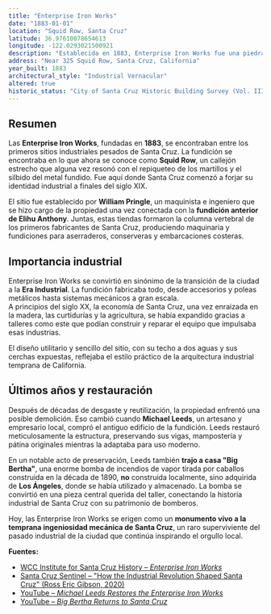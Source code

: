 ```yaml
---
title: "Enterprise Iron Works"
date: "1883-01-01"
location: "Squid Row, Santa Cruz"
latitude: 36.97610078654613
longitude: -122.0293021500921
description: "Establecida en 1883, Enterprise Iron Works fue una piedra angular de la industria de Santa Cruz. La fundición produjo trabajos metálicos esenciales para los molinos locales, las conserveras y las industrias marítimas, y más tarde se convirtió en un hito restaurado por Michael Leeds."
address: "Near 325 Squid Row, Santa Cruz, California"
year_built: 1883
architectural_style: "Industrial Vernacular"
altered: true
historic_status: "City of Santa Cruz Historic Building Survey (Vol. III, APN 005-152-06)"
---
```


## Resumen

Las **Enterprise Iron Works**, fundadas en **1883**, se encontraban entre los primeros sitios industriales pesados de Santa Cruz. La fundición se encontraba en lo que ahora se conoce como **Squid Row**, un callejón estrecho que alguna vez resonó con el repiqueteo de los martillos y el silbido del metal fundido. Fue aquí donde Santa Cruz comenzó a forjar su identidad industrial a finales del siglo XIX.

El sitio fue establecido por **William Pringle**, un maquinista e ingeniero que se hizo cargo de la propiedad una vez conectada con la **fundición anterior de Elihu Anthony**. Juntas, estas tiendas formaron la columna vertebral de los primeros fabricantes de Santa Cruz, produciendo maquinaria y fundiciones para aserraderos, conserveras y embarcaciones costeras.

## Importancia industrial

Enterprise Iron Works se convirtió en sinónimo de la transición de la ciudad a la **Era Industrial**. La fundición fabricaba todo, desde accesorios y poleas metálicos hasta sistemas mecánicos a gran escala.  
A principios del siglo XX, la economía de Santa Cruz, una vez enraizada en la madera, las curtidurías y la agricultura, se había expandido gracias a talleres como este que podían construir y reparar el equipo que impulsaba esas industrias.

El diseño utilitario y sencillo del sitio, con su techo a dos aguas y sus cerchas expuestas, reflejaba el estilo práctico de la arquitectura industrial temprana de California.

## Últimos años y restauración

Después de décadas de desgaste y reutilización, la propiedad enfrentó una posible demolición. Eso cambió cuando **Michael Leeds**, un artesano y empresario local, compró el antiguo edificio de la fundición. Leeds restauró meticulosamente la estructura, preservando sus vigas, mampostería y pátina originales mientras la adaptaba para uso moderno.

En un notable acto de preservación, Leeds también **trajo a casa "Big Bertha"**, una enorme bomba de incendios de vapor tirada por caballos construida en la década de 1890, **no** construida localmente, sino adquirida de **Los Ángeles**, donde se había utilizado y almacenado. La bomba se convirtió en una pieza central querida del taller, conectando la historia industrial de Santa Cruz con su patrimonio de bomberos.

Hoy, las Enterprise Iron Works se erigen como un **monumento vivo a la temprana ingeniosidad mecánica de Santa Cruz**, un raro superviviente del pasado industrial de la ciudad que continúa inspirando el orgullo local.

**Fuentes:**  
- [WCC Institute for Santa Cruz History – *Enterprise Iron Works*](https://www.wccinsc.com/mediawiki/Enterprise_Iron_Works)  
- [Santa Cruz Sentinel – "How the Industrial Revolution Shaped Santa Cruz" (Ross Eric Gibson, 2020)](https://www.santacruzsentinel.com/2020/09/20/how-the-industrial-revolution-shaped-santa-cruz-ross-eric-gibson/)  
- [YouTube – *Michael Leeds Restores the Enterprise Iron Works*](https://www.youtube.com/watch?v=UnbqJjCNb3w)  
- [YouTube – *Big Bertha Returns to Santa Cruz*](https://www.youtube.com/watch?v=1CKphdiwlEo)